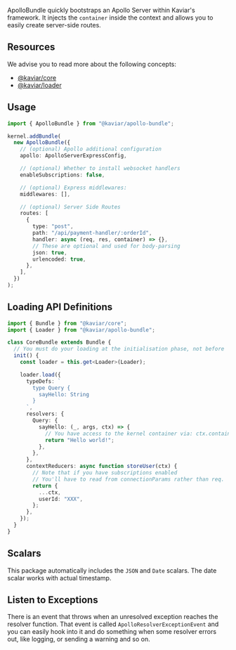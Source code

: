 ApolloBundle quickly bootstraps an Apollo Server within Kaviar's framework. It injects the `container` inside the context and allows you to easily create server-side routes.

## Resources

We advise you to read more about the following concepts:

- [@kaviar/core](https://github.com/kaviarjs/core)
- [@kaviar/loader](https://github.com/kaviarjs/loader)

## Usage

```typescript
import { ApolloBundle } from "@kaviar/apollo-bundle";

kernel.addBundle(
  new ApolloBundle({
    // (optional) Apollo additional configuration
    apollo: ApolloServerExpressConfig,

    // (optional) Whether to install websocket handlers
    enableSubscriptions: false,

    // (optional) Express middlewares:
    middlewares: [],

    // (optional) Server Side Routes
    routes: [
      {
        type: "post",
        path: "/api/payment-handler/:orderId",
        handler: async (req, res, container) => {},
        // These are optional and used for body-parsing
        json: true,
        urlencoded: true,
      },
    ],
  })
);
```

## Loading API Definitions

```typescript
import { Bundle } from "@kaviar/core";
import { Loader } from "@kaviar/apollo-bundle";

class CoreBundle extends Bundle {
  // You must do your loading at the initialisation phase, not before
  init() {
    const loader = this.get<Loader>(Loader);

    loader.load({
      typeDefs: `
        type Query {
          sayHello: String
        }
      `,
      resolvers: {
        Query: {
          sayHello: (_, args, ctx) => {
            // You have access to the kernel container via: ctx.container
            return "Hello world!";
          },
        },
      },
      contextReducers: async function storeUser(ctx) {
        // Note that if you have subscriptions enabled
        // You'll have to read from connectionParams rather than req.
        return {
          ...ctx,
          userId: "XXX",
        };
      },
    });
  }
}
```

## Scalars

This package automatically includes the `JSON` and `Date` scalars. The date scalar works with actual timestamp.

## Listen to Exceptions

There is an event that throws when an unresolved exception reaches the resolver function. That event is called `ApolloResolverExceptionEvent` and you can easily hook into it and do something when some resolver errors out, like logging, or sending a warning and so on.

